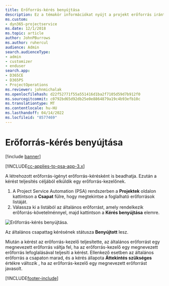 ```yaml
---
title: Erőforrás-kérés benyújtása
description: Ez a témakör információkat nyújt a projekt erőforrás iránti kérelem benyújtásáról.
ms.custom:
- dyn365-projectservice
ms.date: 12/1/2018
ms.topic: article
author: JohnPBurrows
ms.author: ruhercul
audience: Admin
search.audienceType:
- admin
- customizer
- enduser
search.app:
- D365CE
- D365PS
- ProjectOperations
ms.reviewer: johnmichalak
ms.openlocfilehash: d22f52771f55a551416d1ba2f7105d59d7b912f0
ms.sourcegitcommit: c0792bd65d92db25e0e8864879a19c4b93efb10c
ms.translationtype: MT
ms.contentlocale: hu-HU
ms.lasthandoff: 04/14/2022
ms.locfileid: "8577469"
---
```

# <a name="submitting-a-resource-request"></a>Erőforrás-kérés benyújtása

[!include [banner](../includes/psa-now-project-operations.md)]

[!INCLUDE[cc-applies-to-psa-app-3.x](../includes/cc-applies-to-psa-app-3x.md)]

A létrehozott erőforrás-igényt erőforrás-kérésként is beadhatja. Ezután a kérést teljesítés céljából elküldik egy erőforrás-kezelőnek.

1. A Project Service Automation (PSA) rendszerben a **Projektek** oldalon kattintson a **Csapat** fülre, hogy megtekintse a foglalható erőforrások listáját. 
2. Válassza ki a listából az általános erőforrást, amely rendelkezik erőforrás-követelménnyel, majd kattintson a **Kérés benyújtása** elemre.

![Erőforrás-kérés benyújtása.](media/RM-how-to-18.png)

Az általános csapattag kérésének státusza **Benyújtott** lesz.

Miután a kérést az erőforrás-kezelő teljesítette, az általános erőforrást egy megnevezett erőforrás váltja fel, ha az erőforrás-kezelő egy megnevezett erőforrás lefoglalásával teljesíti a kérést. Ellenkező esetben az általános erőforrás a csapaton marad, és a kérés állapota **Áttekintés szükséges** értékre változik , ha az erőforrás-kezelő egy megnevezett erőforrást javasolt.


[!INCLUDE[footer-include](../includes/footer-banner.md)]

